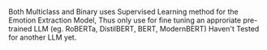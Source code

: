 Both Multiclass and Binary uses Supervised Learning method for the Emotion Extraction Model, 
Thus only use for fine tuning an approriate pre-trained LLM (eg. RoBERTa, DistilBERT, BERT, ModernBERT)
Haven't Tested for another LLM yet.
